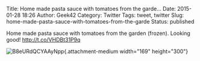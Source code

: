 Title: Home made pasta sauce with tomatoes from the garde...
Date: 2015-01-28 18:26
Author: Geek42
Category: Twitter
Tags: tweet, twitter
Slug: home-made-pasta-sauce-with-tomatoes-from-the-garde
Status: published

Home made pasta sauce with tomatoes from the garden (frozen). Looking
good! http://t.co/VHDBt31P9q

![B8eURdQCYAAyNpp](http://jaredyoung.ca/wp-content/uploads/2015/01/B8eURdQCYAAyNpp-169x300.jpg){.attachment-medium
width="169" height="300"}
